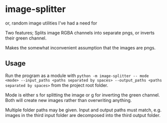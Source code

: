 # image-splitter
or, random image utilities I've had a need for


Two features; Splits image RGBA channels into separate pngs, or inverts their green channel.

Makes the somewhat inconvenient assumption that the images are pngs.

## Usage
Run the program as a module with `python -m image-splitter -- mode <mode> --input_paths <paths separated by spaces> --output_paths <paths separated by spaces>` from the project root folder.

Mode is either s for splitting the image or g for inverting the green channel. Both will create new images rather than overwriting anything.

Multiple folder paths may be given. Input and output paths must match, e.g. images in the third input folder are decomposed into the third output folder.
